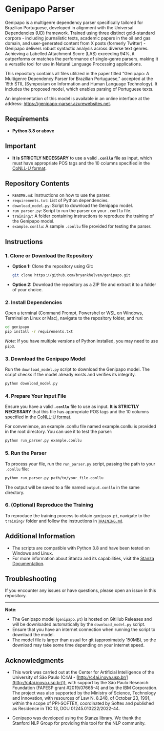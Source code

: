
# Genipapo Parser

Genipapo is a multigenre dependency parser specifically tailored for Brazilian Portuguese, developed in alignment with the Universal Dependencies (UD) framework. Trained using three distinct gold-standard corpora - including journalistic texts, academic papers in the oil and gas domain, and user-generated content from X posts (formerly Twitter) - Genipapo delivers robust syntactic analysis across diverse text genres. Achieving a Labelled Attachment Score (LAS) exceeding 94%, it outperforms or matches the performance of single-genre parsers, making it a versatile tool for use in Natural Language Processing applications.

This repository contains all files utilized in the paper titled "Genipapo: A Multigenre Dependency Parser for Brazilian Portuguese," accepted at the 15th STIL (Symposium on Information and Human Language Technology). It includes the proposed model, which enables parsing of Portuguese texts.


An implementation of this model is available in an online interface at the address: https://genipapo-parser.azurewebsites.net.

## Requirements

- **Python 3.8 or above**

## Important

- **It is STRICTLY NECESSARY** to use a valid **`.conllu`** file as input, which must have appropriate POS tags and the 10 columns specified in the [CoNLL-U format](https://universaldependencies.org/format.html).

## Repository Contents

- `README.md`: Instructions on how to use the parser.
- `requirements.txt`: List of Python dependencies.
- `download_model.py`: Script to download the Genipapo model.
- `run_parser.py`: Script to run the parser on your `.conllu` file.
- `training/`: A folder containing instructions to reproduce the training of the Genipapo model.
- `example.conllu`: A sample `.conllu` file provided for testing the parser.

## Instructions

### 1. Clone or Download the Repository

- **Option 1:** Clone the repository using Git:

  ```bash
  git clone https://github.com/bryankhelven/genipapo.git
  ```

- **Option 2:** Download the repository as a ZIP file and extract it to a folder of your choice.

### 2. Install Dependencies

Open a terminal (Command Prompt, Powershel or WSL on Windows, Terminal on Linux or Mac), navigate to the repository folder, and run:

```bash
cd genipapo
pip install -r requirements.txt
```

*Note:* If you have multiple versions of Python installed, you may need to use `pip3`.

### 3. Download the Genipapo Model

Run the `download_model.py` script to download the Genipapo model. The script checks if the model already exists and verifies its integrity.

```bash
python download_model.py
```

### 4. Prepare Your Input File

Ensure you have a valid **`.conllu`** file to use as input. **It is STRICTLY NECESSARY** that this file has appropriate POS tags and the 10 columns specified in the [CoNLL-U format](https://universaldependencies.org/format.html).

For convenience, an example .conllu file named example.conllu is provided in the root directory. You can use it to test the parser:

```bash
python run_parser.py example.conllu
```

### 5. Run the Parser

To process your file, run the `run_parser.py` script, passing the path to your `.conllu` file:

```bash
python run_parser.py path/to/your_file.conllu
```

The output will be saved to a file named `output.conllu` in the same directory.

### 6. (Optional) Reproduce the Training

To reproduce the training process to obtain `genipapo.pt`, navigate to the `training/` folder and follow the instructions in [`TRAINING.md`](training/TRAINING.md).

## Additional Information

- The scripts are compatible with Python 3.8 and have been tested on Windows and Linux.
- For more information about Stanza and its capabilities, visit the [Stanza Documentation](https://stanfordnlp.github.io/stanza/).

## Troubleshooting

If you encounter any issues or have questions, please open an issue in this repository.


---

**Note:**

- The Genipapo model (`genipapo.pt`) is hosted on GitHub Releases and will be downloaded automatically by the `download_model.py` script.
- Ensure that you have an internet connection when running the script to download the model.
- The model file is larger than usual for git (approximately 150MB), so the download may take some time depending on your internet speed.

## Acknowledgments

- This work was carried out at the Center for Artificial Intelligence of the University of São Paulo (C4AI - [http://c4ai.inova.usp.br/](http://c4ai.inova.usp.br/)), with support by the São Paulo Research Foundation (FAPESP grant #2019/07665-4) and by the IBM Corporation. The project was also supported by the Ministry of Science, Technology and Innovation, with resources of Law N. 8.248, of October 23, 1991, within the scope of PPI-SOFTEX, coordinated by Softex and published as Residence in TIC 13, DOU 01245.010222/2022-44.

- Genipapo was developed using the [Stanza](https://stanfordnlp.github.io/stanza/) library. We thank the Stanford NLP Group for providing this tool for the NLP community.
